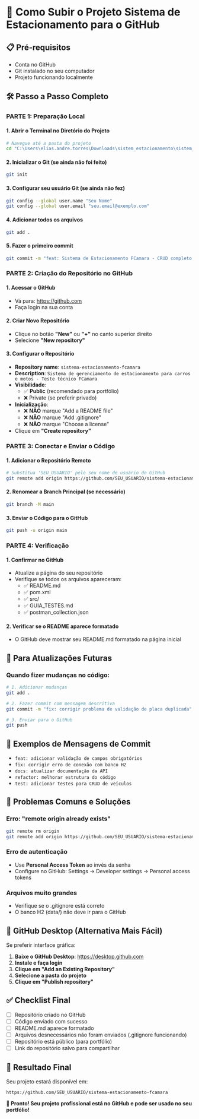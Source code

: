 # 🚀 Como Subir o Projeto Sistema de Estacionamento para o GitHub

## 📋 Pré-requisitos
- Conta no GitHub
- Git instalado no seu computador
- Projeto funcionando localmente

## 🛠️ Passo a Passo Completo

### **PARTE 1: Preparação Local**

#### 1. **Abrir o Terminal no Diretório do Projeto**
```bash
# Navegue até a pasta do projeto
cd "C:\Users\elias.andre.torres\Downloads\sistem_estacionamento\sistem_estacionamento"
```

#### 2. **Inicializar o Git (se ainda não foi feito)**
```bash
git init
```

#### 3. **Configurar seu usuário Git (se ainda não fez)**
```bash
git config --global user.name "Seu Nome"
git config --global user.email "seu.email@exemplo.com"
```

#### 4. **Adicionar todos os arquivos**
```bash
git add .
```

#### 5. **Fazer o primeiro commit**
```bash
git commit -m "feat: Sistema de Estacionamento FCamara - CRUD completo com Swagger"
```

### **PARTE 2: Criação do Repositório no GitHub**

#### 1. **Acessar o GitHub**
- Vá para: https://github.com
- Faça login na sua conta

#### 2. **Criar Novo Repositório**
- Clique no botão **"New"** ou **"+"** no canto superior direito
- Selecione **"New repository"**

#### 3. **Configurar o Repositório**
- **Repository name**: `sistema-estacionamento-fcamara`
- **Description**: `Sistema de gerenciamento de estacionamento para carros e motos - Teste técnico FCamara`
- **Visibilidade**: 
  - ✅ **Public** (recomendado para portfólio)
  - ❌ Private (se preferir privado)
- **Inicialização**:
  - ❌ **NÃO** marque "Add a README file"
  - ❌ **NÃO** marque "Add .gitignore"
  - ❌ **NÃO** marque "Choose a license"
- Clique em **"Create repository"**

### **PARTE 3: Conectar e Enviar o Código**

#### 1. **Adicionar o Repositório Remoto**
```bash
# Substitua 'SEU_USUARIO' pelo seu nome de usuário do GitHub
git remote add origin https://github.com/SEU_USUARIO/sistema-estacionamento-fcamara.git
```

#### 2. **Renomear a Branch Principal (se necessário)**
```bash
git branch -M main
```

#### 3. **Enviar o Código para o GitHub**
```bash
git push -u origin main
```

### **PARTE 4: Verificação**

#### 1. **Confirmar no GitHub**
- Atualize a página do seu repositório
- Verifique se todos os arquivos apareceram:
  - ✅ README.md
  - ✅ pom.xml
  - ✅ src/
  - ✅ GUIA_TESTES.md
  - ✅ postman_collection.json

#### 2. **Verificar se o README aparece formatado**
- O GitHub deve mostrar seu README.md formatado na página inicial

## 🔄 Para Atualizações Futuras

### **Quando fizer mudanças no código:**
```bash
# 1. Adicionar mudanças
git add .

# 2. Fazer commit com mensagem descritiva
git commit -m "fix: corrigir problema de validação de placa duplicada"

# 3. Enviar para o GitHub
git push
```

## 🎯 Exemplos de Mensagens de Commit

- `feat: adicionar validação de campos obrigatórios`
- `fix: corrigir erro de conexão com banco H2`
- `docs: atualizar documentação da API`
- `refactor: melhorar estrutura do código`
- `test: adicionar testes para CRUD de veículos`

## 🚨 Problemas Comuns e Soluções

### **Erro: "remote origin already exists"**
```bash
git remote rm origin
git remote add origin https://github.com/SEU_USUARIO/sistema-estacionamento-fcamara.git
```

### **Erro de autenticação**
- Use **Personal Access Token** ao invés da senha
- Configure no GitHub: Settings → Developer settings → Personal access tokens

### **Arquivos muito grandes**
- Verifique se o .gitignore está correto
- O banco H2 (data/) não deve ir para o GitHub

## 📱 GitHub Desktop (Alternativa Mais Fácil)

Se preferir interface gráfica:

1. **Baixe o GitHub Desktop**: https://desktop.github.com
2. **Instale e faça login**
3. **Clique em "Add an Existing Repository"**
4. **Selecione a pasta do projeto**
5. **Clique em "Publish repository"**

## ✅ Checklist Final

- [ ] Repositório criado no GitHub
- [ ] Código enviado com sucesso
- [ ] README.md aparece formatado
- [ ] Arquivos desnecessários não foram enviados (.gitignore funcionando)
- [ ] Repositório está público (para portfólio)
- [ ] Link do repositório salvo para compartilhar

## 🌟 Resultado Final

Seu projeto estará disponível em:
```
https://github.com/SEU_USUARIO/sistema-estacionamento-fcamara
```

**🎉 Pronto! Seu projeto profissional está no GitHub e pode ser usado no seu portfólio!**

